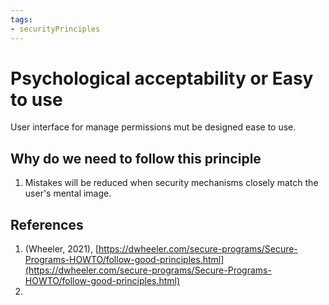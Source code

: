 ```yaml
---
tags:
- securityPrinciples
---
```


# Psychological acceptability or Easy to use

User interface for manage permissions mut be designed ease to use. 

## Why do we need to follow this principle
1. Mistakes will be reduced when security mechanisms closely match the user's mental image. 
## References
1. (Wheeler, 2021), [https://dwheeler.com/secure-programs/Secure-Programs-HOWTO/follow-good-principles.html](https://dwheeler.com/secure-programs/Secure-Programs-HOWTO/follow-good-principles.html) 
2. 